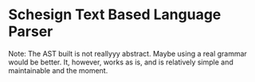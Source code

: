 # Schesign Text Based Language Parser


Note: The AST built is not reallyyy abstract. Maybe using a real grammar would be better. It, however, works as is, and is relatively simple and maintainable and the moment.